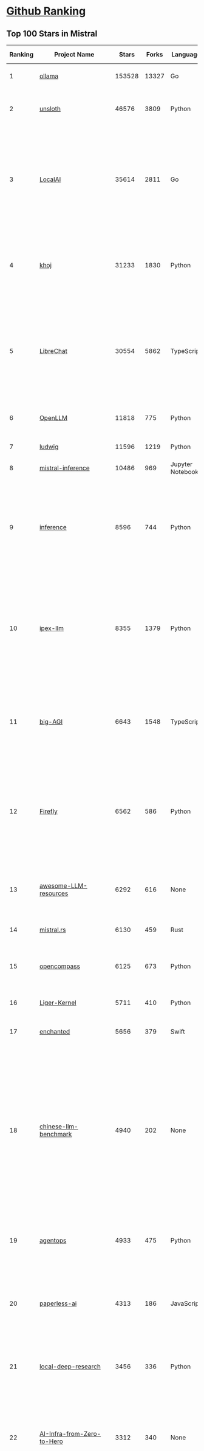 [Github Ranking](../README.md)
==========

## Top 100 Stars in Mistral

| Ranking | Project Name | Stars | Forks | Language | Open Issues | Description | Last Commit |
| ------- | ------------ | ----- | ----- | -------- | ----------- | ----------- | ----------- |
| 1 | [ollama](https://github.com/ollama/ollama) | 153528 | 13327 | Go | 1800 | Get up and running with OpenAI gpt-oss, DeepSeek-R1, Gemma 3 and other models. | 2025-10-04T18:47:22Z |
| 2 | [unsloth](https://github.com/unslothai/unsloth) | 46576 | 3809 | Python | 768 | Fine-tuning & Reinforcement Learning for LLMs. 🦥 Train OpenAI gpt-oss, DeepSeek-R1, Qwen3, Gemma 3, TTS 2x faster with 70% less VRAM. | 2025-10-04T23:12:03Z |
| 3 | [LocalAI](https://github.com/mudler/LocalAI) | 35614 | 2811 | Go | 301 | :robot: The free, Open Source alternative to OpenAI, Claude and others. Self-hosted and local-first. Drop-in replacement for OpenAI,  running on consumer-grade hardware. No GPU required. Runs gguf, transformers, diffusers and many more. Features: Generate Text, Audio, Video, Images, Voice Cloning, Distributed, P2P and decentralized inference | 2025-10-04T21:39:19Z |
| 4 | [khoj](https://github.com/khoj-ai/khoj) | 31233 | 1830 | Python | 76 | Your AI second brain. Self-hostable. Get answers from the web or your docs. Build custom agents, schedule automations, do deep research. Turn any online or local LLM into your personal, autonomous AI (gpt, claude, gemini, llama, qwen, mistral). Get started - free. | 2025-09-16T09:17:58Z |
| 5 | [LibreChat](https://github.com/danny-avila/LibreChat) | 30554 | 5862 | TypeScript | 189 | Enhanced ChatGPT Clone: Features Agents, MCP, DeepSeek, Anthropic, AWS, OpenAI, Responses API, Azure, Groq, o1, GPT-5, Mistral, OpenRouter, Vertex AI, Gemini, Artifacts, AI model switching, message search, Code Interpreter, langchain, DALL-E-3, OpenAPI Actions, Functions, Secure Multi-User Auth, Presets, open-source for self-hosting. Active. | 2025-10-05T00:19:23Z |
| 6 | [OpenLLM](https://github.com/bentoml/OpenLLM) | 11818 | 775 | Python | 3 | Run any open-source LLMs, such as DeepSeek and Llama, as OpenAI compatible API endpoint in the cloud. | 2025-09-29T16:50:20Z |
| 7 | [ludwig](https://github.com/ludwig-ai/ludwig) | 11596 | 1219 | Python | 42 | Low-code framework for building custom LLMs, neural networks, and other AI models | 2025-09-22T21:08:53Z |
| 8 | [mistral-inference](https://github.com/mistralai/mistral-inference) | 10486 | 969 | Jupyter Notebook | 129 | Official inference library for Mistral models | 2025-03-20T15:03:08Z |
| 9 | [inference](https://github.com/xorbitsai/inference) | 8596 | 744 | Python | 126 | Replace OpenAI GPT with another LLM in your app by changing a single line of code. Xinference gives you the freedom to use any LLM you need. With Xinference, you're empowered to run inference with any open-source language models, speech recognition models, and multimodal models, whether in the cloud, on-premises, or even on your laptop. | 2025-10-01T00:56:25Z |
| 10 | [ipex-llm](https://github.com/intel/ipex-llm) | 8355 | 1379 | Python | 1209 | Accelerate local LLM inference and finetuning (LLaMA, Mistral, ChatGLM, Qwen, DeepSeek, Mixtral, Gemma, Phi, MiniCPM, Qwen-VL, MiniCPM-V, etc.) on Intel XPU (e.g., local PC with iGPU and NPU, discrete GPU such as Arc, Flex and Max); seamlessly integrate with llama.cpp, Ollama, HuggingFace, LangChain, LlamaIndex, vLLM, DeepSpeed, Axolotl, etc. | 2025-09-23T06:08:03Z |
| 11 | [big-AGI](https://github.com/enricoros/big-AGI) | 6643 | 1548 | TypeScript | 256 | AI suite powered by state-of-the-art models and providing advanced AI/AGI functions. It features AI personas, AGI functions, multi-model chats, text-to-image, voice, response streaming, code highlighting and execution, PDF import, presets for developers, much more. Deploy on-prem or in the cloud. | 2025-10-04T03:53:19Z |
| 12 | [Firefly](https://github.com/yangjianxin1/Firefly) | 6562 | 586 | Python | 204 | Firefly: 大模型训练工具，支持训练Qwen2.5、Qwen2、Yi1.5、Phi-3、Llama3、Gemma、MiniCPM、Yi、Deepseek、Orion、Xverse、Mixtral-8x7B、Zephyr、Mistral、Baichuan2、Llma2、Llama、Qwen、Baichuan、ChatGLM2、InternLM、Ziya2、Vicuna、Bloom等大模型 | 2024-10-24T02:27:42Z |
| 13 | [awesome-LLM-resources](https://github.com/WangRongsheng/awesome-LLM-resources) | 6292 | 616 | None | 0 | 🧑‍🚀 全世界最好的LLM资料总结（语音视频生成、Agent、辅助编程、数据处理、模型训练、模型推理、o1 模型、MCP、小语言模型、视觉语言模型） \| Summary of the world's best LLM resources.  | 2025-09-30T08:51:24Z |
| 14 | [mistral.rs](https://github.com/EricLBuehler/mistral.rs) | 6130 | 459 | Rust | 152 | Blazingly fast LLM inference. | 2025-10-01T16:19:25Z |
| 15 | [opencompass](https://github.com/open-compass/opencompass) | 6125 | 673 | Python | 342 | OpenCompass is an LLM evaluation platform, supporting a wide range of models (Llama3, Mistral, InternLM2,GPT-4,LLaMa2, Qwen,GLM, Claude, etc) over 100+ datasets. | 2025-09-29T08:13:01Z |
| 16 | [Liger-Kernel](https://github.com/linkedin/Liger-Kernel) | 5711 | 410 | Python | 70 | Efficient Triton Kernels for LLM Training | 2025-10-02T22:41:06Z |
| 17 | [enchanted](https://github.com/gluonfield/enchanted) | 5656 | 379 | Swift | 98 | Enchanted is iOS and macOS app for chatting with private self hosted language models such as Llama2, Mistral or Vicuna using Ollama. | 2025-03-19T20:19:21Z |
| 18 | [chinese-llm-benchmark](https://github.com/jeinlee1991/chinese-llm-benchmark) | 4940 | 202 | None | 9 | ReLE中文大模型能力评测（持续更新）：目前已囊括291个大模型，覆盖chatgpt、gpt-5、o4-mini、谷歌gemini-2.5、Claude4、智谱GLM-Z1、文心一言、qwen-max、百川、讯飞星火、商汤senseChat、minimax等商用模型， 以及kimi-k2、ernie4.5、minimax-M1、DeepSeek-R1-0528、deepseek-v3.1、qwen3-2507、llama4、phi-4、GLM4.5、gemma3、mistral等开源大模型。不仅提供排行榜，也提供规模超200万的大模型缺陷库！方便广大社区研究分析、改进大模型。 | 2025-09-30T11:25:29Z |
| 19 | [agentops](https://github.com/AgentOps-AI/agentops) | 4933 | 475 | Python | 70 | Python SDK for AI agent monitoring, LLM cost tracking, benchmarking, and more. Integrates with most LLMs and agent frameworks including CrewAI, Agno, OpenAI Agents SDK, Langchain, Autogen, AG2, and CamelAI | 2025-09-16T04:44:00Z |
| 20 | [paperless-ai](https://github.com/clusterzx/paperless-ai) | 4313 | 186 | JavaScript | 14 | An automated document analyzer for Paperless-ngx using OpenAI API, Ollama, Deepseek-r1, Azure and all OpenAI API compatible Services to automatically analyze and tag your documents. | 2025-09-26T20:17:54Z |
| 21 | [local-deep-research](https://github.com/LearningCircuit/local-deep-research) | 3456 | 336 | Python | 36 | Local Deep Research achieves ~95% on SimpleQA benchmark (tested with GPT-4.1-mini). Supports local and cloud LLMs (Ollama, Google, Anthropic, ...). Searches 10+ sources - arXiv, PubMed, web, and your private documents. Everything Local. | 2025-10-04T22:58:38Z |
| 22 | [AI-Infra-from-Zero-to-Hero](https://github.com/HuaizhengZhang/AI-Infra-from-Zero-to-Hero) | 3312 | 340 | None | 13 | 🚀 Awesome System for Machine Learning ⚡️ AI System Papers and Industry Practice. ⚡️ System for Machine Learning, LLM (Large Language Model), GenAI (Generative AI). 🍻 OSDI, NSDI, SIGCOMM, SoCC, MLSys, etc. 🗃️ Llama3, Mistral, etc. 🧑‍💻 Video Tutorials.  | 2025-07-25T02:24:35Z |
| 23 | [ruby_llm](https://github.com/crmne/ruby_llm) | 3037 | 278 | Ruby | 43 | One beautiful Ruby API for OpenAI, Anthropic, Gemini, Bedrock, OpenRouter, DeepSeek, Ollama, VertexAI, Perplexity, Mistral, GPUStack & OpenAI compatible APIs. Chat, Vision, Audio, PDF, Images, Embeddings, Tools, Streaming & Rails integration. | 2025-09-26T10:48:23Z |
| 24 | [mistral-finetune](https://github.com/mistralai/mistral-finetune) | 3028 | 293 | Python | 35 | None | 2024-09-13T09:53:13Z |
| 25 | [lsp-ai](https://github.com/SilasMarvin/lsp-ai) | 3001 | 104 | Rust | 36 | LSP-AI is an open-source language server that serves as a backend for AI-powered functionality, designed to assist and empower software engineers, not replace them. | 2025-01-07T22:17:38Z |
| 26 | [json_repair](https://github.com/mangiucugna/json_repair) | 2837 | 121 | Python | 2 | A python module to repair invalid JSON from LLMs | 2025-09-19T07:33:50Z |
| 27 | [secret-llama](https://github.com/abi/secret-llama) | 2664 | 174 | TypeScript | 19 | Fully private LLM chatbot that runs entirely with a browser with no server needed. Supports Mistral and LLama 3. | 2024-06-05T02:04:17Z |
| 28 | [xTuring](https://github.com/stochasticai/xTuring) | 2658 | 204 | Python | 10 | Build, personalize and control your own LLMs. From data pre-processing to fine-tuning, xTuring provides an easy way to personalize open-source LLMs. Join our discord community: https://discord.gg/TgHXuSJEk6 | 2025-09-30T14:03:42Z |
| 29 | [elia](https://github.com/darrenburns/elia) | 2306 | 144 | Python | 13 | A snappy, keyboard-centric terminal user interface for interacting with large language models. Chat with ChatGPT, Claude, Llama 3, Phi 3, Mistral, Gemma and more. | 2024-10-10T19:12:52Z |
| 30 | [maid](https://github.com/Mobile-Artificial-Intelligence/maid) | 2155 | 221 | Dart | 19 | Maid is a cross-platform Flutter app for interfacing with GGUF / llama.cpp models locally, and with Ollama and OpenAI models remotely.  | 2025-07-28T13:24:29Z |
| 31 | [floneum](https://github.com/floneum/floneum) | 2026 | 112 | Rust | 44 | Instant, controllable, local pre-trained AI models in Rust | 2025-10-04T23:03:58Z |
| 32 | [OnnxStream](https://github.com/vitoplantamura/OnnxStream) | 1988 | 89 | C++ | 64 | Lightweight inference library for ONNX files, written in C++. It can run Stable Diffusion XL 1.0 on a RPI Zero 2 (or in 298MB of RAM) but also Mistral 7B on desktops and servers. ARM, x86, WASM, RISC-V supported. Accelerated by XNNPACK. Python, C# and JS(WASM) bindings available. | 2025-10-03T04:41:15Z |
| 33 | [maxtext](https://github.com/AI-Hypercomputer/maxtext) | 1919 | 418 | Python | 65 | A simple, performant and scalable Jax LLM! | 2025-10-05T02:54:31Z |
| 34 | [papersgpt-for-zotero](https://github.com/papersgpt/papersgpt-for-zotero) | 1888 | 61 | JavaScript | 49 | A powerful Zotero AI and MCP plugin with ChatGPT, Gemini, Claude, Grok, DeepSeek, OpenRouter, Kimi, GLM, SiliconFlow, GPT-oss, Gemma 3, Qwen 3 | 2025-10-01T16:35:46Z |
| 35 | [Ollamac](https://github.com/kevinhermawan/Ollamac) | 1876 | 102 | Swift | 42 | Mac app for Ollama | 2025-03-12T22:28:22Z |
| 36 | [dialoqbase](https://github.com/n4ze3m/dialoqbase) | 1779 | 280 | TypeScript | 41 | Create chatbots with ease | 2024-10-15T14:24:20Z |
| 37 | [witsy](https://github.com/nbonamy/witsy) | 1593 | 139 | TypeScript | 30 | Witsy: desktop AI assistant / universal MCP client | 2025-10-04T21:09:32Z |
| 38 | [LLM-Prompt-Library](https://github.com/abilzerian/LLM-Prompt-Library) | 1491 | 156 | Jinja | 0 | A playground of highly experimental prompts, Jinja2 templates & scripts for machine intelligence models from OpenAI, Anthropic, DeepSeek, Meta, Mistral, Google, xAI & others. Alex Bilzerian (2022-2025). | 2025-07-12T00:11:54Z |
| 39 | [paperless-gpt](https://github.com/icereed/paperless-gpt) | 1441 | 77 | Go | 80 | Use LLMs and LLM Vision (OCR) to handle paperless-ngx - Document Digitalization powered by AI | 2025-10-04T09:08:02Z |
| 40 | [lemonade](https://github.com/lemonade-sdk/lemonade) | 1384 | 105 | Python | 64 | Lemonade helps users run local LLMs with the highest performance by configuring state-of-the-art inference engines for their NPUs and GPUs. Join our discord: https://discord.gg/5xXzkMu8Zk | 2025-10-03T15:52:53Z |
| 41 | [nextjs-ollama-llm-ui](https://github.com/jakobhoeg/nextjs-ollama-llm-ui) | 1325 | 324 | TypeScript | 16 | Fully-featured web interface for Ollama LLMs | 2025-06-05T13:13:19Z |
| 42 | [aws-genai-llm-chatbot](https://github.com/aws-samples/aws-genai-llm-chatbot) | 1316 | 422 | TypeScript | 11 | A modular and comprehensive solution to deploy a Multi-LLM and Multi-RAG powered chatbot (Amazon Bedrock, Anthropic, HuggingFace, OpenAI, Meta, AI21, Cohere, Mistral) using AWS CDK on AWS | 2025-09-30T22:00:16Z |
| 43 | [modelfusion](https://github.com/vercel/modelfusion) | 1300 | 90 | TypeScript | 33 | The TypeScript library for building AI applications. | 2024-07-19T15:17:19Z |
| 44 | [search2ai](https://github.com/fatwang2/search2ai) | 1283 | 191 | JavaScript | 18 | Help your LLMs online | 2025-02-19T16:26:01Z |
| 45 | [gp.nvim](https://github.com/Robitx/gp.nvim) | 1272 | 116 | Lua | 47 | Gp.nvim (GPT prompt) Neovim AI plugin: ChatGPT sessions & Instructable text/code operations & Speech to text [OpenAI, Ollama, Anthropic, ..] | 2025-08-11T09:04:31Z |
| 46 | [airunner](https://github.com/Capsize-Games/airunner) | 1239 | 98 | Python | 12 | Offline inference engine for art, real-time voice conversations, LLM powered chatbots and automated workflows | 2025-10-04T21:15:21Z |
| 47 | [ai-dev-gallery](https://github.com/microsoft/ai-dev-gallery) | 1225 | 161 | C# | 60 | An open-source project for Windows developers to learn how to add AI with local models and APIs to Windows apps. | 2025-09-29T08:32:18Z |
| 48 | [generative-ai-use-cases](https://github.com/aws-samples/generative-ai-use-cases) | 1174 | 326 | TypeScript | 79 | Application implementation with business use cases for safely utilizing generative AI in business operations | 2025-10-03T05:47:30Z |
| 49 | [RisuAI](https://github.com/kwaroran/RisuAI) | 1159 | 224 | TypeScript | 85 | Make your own story. User-friendly software for LLM roleplaying | 2025-09-19T02:03:55Z |
| 50 | [BaseAI](https://github.com/LangbaseInc/BaseAI) | 1154 | 100 | TypeScript | 4 | BaseAI — The Web AI Framework. The easiest way to build serverless autonomous AI agents with memory. Start building local-first, agentic pipes, tools, and memory. Deploy serverless with one command. | 2025-09-09T22:31:52Z |
| 51 | [poe-api-wrapper](https://github.com/snowby666/poe-api-wrapper) | 1113 | 152 | Python | 27 | 👾 A Python API wrapper for Poe.com. With this, you will have free access to GPT-4, Claude, Llama, Gemini, Mistral and more! 🚀 | 2025-08-31T05:29:09Z |
| 52 | [graphrag-local-ollama](https://github.com/TheAiSingularity/graphrag-local-ollama) | 1068 | 161 | Python | 50 | Local models support for Microsoft's graphrag using ollama (llama3, mistral, gemma2 phi3)- LLM & Embedding extraction | 2024-09-30T02:43:30Z |
| 53 | [chatd](https://github.com/BruceMacD/chatd) | 1066 | 77 | JavaScript | 26 | Chat with your documents using local AI | 2024-07-06T01:21:36Z |
| 54 | [Hexabot](https://github.com/Hexastack/Hexabot) | 863 | 159 | TypeScript | 140 | Hexabot is an open-source AI chatbot / agent builder. It allows you to create and manage multi-channel and multilingual chatbots / agents with ease.  | 2025-10-03T17:33:19Z |
| 55 | [web-llm-chat](https://github.com/mlc-ai/web-llm-chat) | 846 | 153 | TypeScript | 13 | Chat with AI large language models running natively in your browser. Enjoy private, server-free, seamless AI conversations. | 2025-09-03T16:52:44Z |
| 56 | [mistral-common](https://github.com/mistralai/mistral-common) | 797 | 109 | Python | 1 | Official inference library for pre-processing of Mistral models | 2025-09-23T15:27:26Z |
| 57 | [MixtralKit](https://github.com/open-compass/MixtralKit) | 770 | 77 | Python | 12 | A toolkit for inference and evaluation of 'mixtral-8x7b-32kseqlen' from Mistral AI | 2023-12-15T19:10:55Z |
| 58 | [BambooAI](https://github.com/pgalko/BambooAI) | 725 | 77 | Python | 14 | A Python library powered by Language Models (LLMs) for conversational data discovery and analysis. | 2025-08-10T03:17:50Z |
| 59 | [fine-tune-mistral](https://github.com/abacaj/fine-tune-mistral) | 715 | 64 | Python | 3 | Fine-tune mistral-7B on 3090s, a100s, h100s | 2023-10-11T17:25:59Z |
| 60 | [llmcord](https://github.com/jakobdylanc/llmcord) | 693 | 154 | Python | 3 | Make Discord your LLM frontend - Supports any OpenAI compatible API (Ollama, xAI, Gemini, OpenRouter and more) | 2025-10-03T14:06:26Z |
| 61 | [ai-commits-intellij-plugin](https://github.com/Blarc/ai-commits-intellij-plugin) | 681 | 50 | Kotlin | 21 | AI Commits for IntelliJ based IDEs/Android Studio. | 2025-10-03T01:05:54Z |
| 62 | [ComfyUI-IF_AI_tools](https://github.com/if-ai/ComfyUI-IF_AI_tools) | 678 | 52 | Python | 0 | ComfyUI-IF_AI_tools is a set of custom nodes for ComfyUI that allows you to generate prompts using a local Large Language Model (LLM) via Ollama. This tool enables you to enhance your image generation workflow by leveraging the power of language models. | 2025-09-15T09:05:20Z |
| 63 | [client-python](https://github.com/mistralai/client-python) | 651 | 145 | Python | 20 | Python client library for Mistral AI platform | 2025-10-02T15:52:35Z |
| 64 | [llm-finetuning](https://github.com/modal-labs/llm-finetuning) | 623 | 103 | Python | 1 | Guide for fine-tuning Llama/Mistral/CodeLlama models and more | 2025-05-07T01:11:58Z |
| 65 | [Owl](https://github.com/OwlAIProject/Owl) | 608 | 59 | Python | 6 | A personal wearable AI that runs locally | 2024-03-17T06:37:26Z |
| 66 | [rag-chatbot](https://github.com/datvodinh/rag-chatbot) | 586 | 98 | Python | 8 |  Chat with multiple PDFs locally | 2025-09-05T00:13:45Z |
| 67 | [DevoxxGenieIDEAPlugin](https://github.com/devoxx/DevoxxGenieIDEAPlugin) | 576 | 78 | Java | 62 | DevoxxGenie is a plugin for IntelliJ IDEA that uses local LLM's (Ollama, LMStudio, GPT4All, Jan and Llama.cpp) and Cloud based LLMs to help review, test, explain your project code. | 2025-10-01T07:29:35Z |
| 68 | [mistral](https://github.com/stanford-crfm/mistral) | 574 | 52 | Python | 18 | Mistral: A strong, northwesterly wind: Framework for transparent and accessible large-scale language model training, built with Hugging Face 🤗  Transformers. | 2023-11-10T02:55:18Z |
| 69 | [embedJs](https://github.com/llm-tools/embedJs) | 561 | 69 | TypeScript | 16 | A NodeJS RAG framework to easily work with LLMs and embeddings | 2025-06-16T12:56:17Z |
| 70 | [helix](https://github.com/helixml/helix) | 521 | 58 | Go | 79 | ♾️ Helix is a private GenAI stack for building AI agents with declarative pipelines, knowledge (RAG), API bindings, and first-class testing. | 2025-10-04T14:18:58Z |
| 71 | [yalm](https://github.com/andrewkchan/yalm) | 502 | 46 | C++ | 3 | Yet Another Language Model: LLM inference in C++/CUDA, no libraries except for I/O | 2025-09-13T09:22:40Z |
| 72 | [ollama-voice-mac](https://github.com/apeatling/ollama-voice-mac) | 501 | 59 | Python | 9 | Mac compatible Ollama Voice | 2025-08-21T15:02:52Z |
| 73 | [LESS](https://github.com/princeton-nlp/LESS) | 496 | 46 | Jupyter Notebook | 17 | [ICML 2024] LESS: Selecting Influential Data for Targeted Instruction Tuning | 2024-10-20T03:11:58Z |
| 74 | [obsidian-bmo-chatbot](https://github.com/longy2k/obsidian-bmo-chatbot) | 490 | 58 | TypeScript | 46 | Generate and brainstorm ideas while creating your notes using Large Language Models (LLMs) from Ollama, LM Studio, Anthropic, Google Gemini, Mistral AI, OpenAI, and more for Obsidian. | 2024-09-12T04:07:29Z |
| 75 | [aikit](https://github.com/kaito-project/aikit) | 474 | 49 | Go | 35 | 🏗️ Fine-tune, build, and deploy open-source LLMs easily! | 2025-09-29T02:23:33Z |
| 76 | [mlx-llm](https://github.com/riccardomusmeci/mlx-llm) | 454 | 28 | Python | 0 | Large Language Models (LLMs) applications and tools running on Apple Silicon in real-time with Apple MLX. | 2025-01-29T07:13:07Z |
| 77 | [WorkflowAI](https://github.com/WorkflowAI/WorkflowAI) | 443 | 46 | Python | 0 | WorkflowAI is an open-source platform where product and engineering teams  collaborate to build and iterate on AI features. | 2025-10-03T09:46:46Z |
| 78 | [bolna](https://github.com/voxos-ai/bolna) | 425 | 113 | Python | 28 | End-to-end platform for building voice first multimodal agents | 2024-10-28T05:40:38Z |
| 79 | [xllm](https://github.com/bobazooba/xllm) | 406 | 21 | Python | 6 | 🦖 X—LLM: Cutting Edge & Easy LLM Finetuning | 2024-01-17T16:43:39Z |
| 80 | [END-TO-END-GENERATIVE-AI-PROJECTS](https://github.com/GURPREETKAURJETHRA/END-TO-END-GENERATIVE-AI-PROJECTS) | 404 | 118 | None | 0 | End to End Generative AI Industry Projects on LLM Models with Deployment_Awesome LLM Projects | 2025-01-24T07:20:37Z |
| 81 | [GPTPortal](https://github.com/Zaki-1052/GPTPortal) | 391 | 71 | JavaScript | 2 | A feature-rich portal to chat with GPT-4, Claude, Gemini, Mistral, & OpenAI Assistant APIs via a lightweight Node.js web app; supports customizable multimodality for voice, images, & files. | 2025-09-13T16:24:56Z |
| 82 | [fltr](https://github.com/moritztng/fltr) | 385 | 8 | Rust | 1 | Like grep but for natural language questions. Based on Mistral 7B or Mixtral 8x7B. | 2024-03-13T11:39:01Z |
| 83 | [KVQuant](https://github.com/SqueezeAILab/KVQuant) | 385 | 36 | Python | 16 | [NeurIPS 2024] KVQuant: Towards 10 Million Context Length LLM Inference with KV Cache Quantization | 2024-08-13T11:19:28Z |
| 84 | [NeuralFlow](https://github.com/valine/NeuralFlow) | 371 | 16 | Python | 4 | Visualize the intermediate output of Mistral 7B | 2025-01-22T11:25:17Z |
| 85 | [edgen](https://github.com/edgenai/edgen) | 363 | 20 | Rust | 23 | ⚡  Edgen: Local, private GenAI server alternative to OpenAI. No GPU required. Run AI models locally: LLMs (Llama2, Mistral, Mixtral...), Speech-to-text (whisper) and many others. | 2024-05-23T14:21:38Z |
| 86 | [aicommit2](https://github.com/tak-bro/aicommit2) | 358 | 28 | TypeScript | 4 | A Reactive CLI that generates commit messages for Git and Jujutsu with Ollama, ChatGPT, Gemini, Claude, Mistral and other AI | 2025-10-02T06:54:54Z |
| 87 | [simple-openai](https://github.com/sashirestela/simple-openai) | 344 | 49 | Java | 12 | A Java library to use the OpenAI Api in the simplest possible way. | 2025-09-17T21:45:15Z |
| 88 | [voice-chat-ai](https://github.com/bigsk1/voice-chat-ai) | 332 | 72 | Python | 0 | 🎙️ Speak with AI - Run locally using Ollama, OpenAI, Anthropic or xAI - Speech uses XTTS, OpenAI, ElevenLabs or Kokoro | 2025-09-24T08:16:26Z |
| 89 | [LlmTornado](https://github.com/lofcz/LlmTornado) | 327 | 43 | C# | 8 | The .NET library to build AI systems with 100+ LLM APIs: Anthropic, Azure, Cohere, DeepInfra, DeepSeek, Google, Groq, Mistral, MoonshotAI, Ollama, OpenAI, OpenRouter, Perplexity, vLLM, Voyage, xAI, and many more! | 2025-10-02T23:00:42Z |
| 90 | [OllamaKit](https://github.com/kevinhermawan/OllamaKit) | 318 | 38 | Swift | 5 | Ollama client for Swift | 2025-03-09T22:20:34Z |
| 91 | [LLaMa2lang](https://github.com/AI-Commandos/LLaMa2lang) | 314 | 35 | Python | 0 | Convenience scripts to finetune (chat-)LLaMa3 and other models for any language | 2024-06-17T14:00:13Z |
| 92 | [ai-playground](https://github.com/rokbenko/ai-playground) | 304 | 77 | Python | 0 | Code from tutorials presented on the "Code AI with Rok" YouTube channel | 2025-09-09T11:28:56Z |
| 93 | [Kolosal](https://github.com/KolosalAI/Kolosal) | 302 | 24 | C++ | 13 | Kolosal AI is an OpenSource and Lightweight alternative to LM Studio to run LLMs 100% offline on your device. | 2025-05-22T06:29:28Z |
| 94 | [Heat](https://github.com/nathanborror/Heat) | 298 | 17 | Swift | 5 | An LLM agnostic desktop and mobile client. | 2025-09-13T03:56:57Z |
| 95 | [mistral](https://github.com/openstack/mistral) | 296 | 124 | Python | 0 | Workflow Service for OpenStack. Mirror of code maintained at opendev.org. | 2025-10-02T08:48:38Z |
| 96 | [nanodl](https://github.com/HenryNdubuaku/nanodl) | 293 | 11 | Python | 2 | A Jax-based library for building transformers, includes implementations of GPT, Gemma, LlaMa, Mixtral, Whisper, SWin, ViT and more. | 2024-08-28T21:24:22Z |
| 97 | [picollm](https://github.com/Picovoice/picollm) | 269 | 14 | Python | 0 | On-device LLM Inference Powered by X-Bit Quantization | 2025-08-06T20:41:23Z |
| 98 | [llm-mistral-invoice-cpu](https://github.com/katanaml/llm-mistral-invoice-cpu) | 267 | 63 | Python | 0 | Data extraction with LLM on CPU | 2024-03-26T05:44:59Z |
| 99 | [ProX](https://github.com/GAIR-NLP/ProX) | 263 | 18 | Python | 2 | [ICML 2025] Programming Every Example: Lifting Pre-training Data Quality Like Experts at Scale | 2025-07-08T05:24:48Z |
| 100 | [pdf-ocr-obsidian](https://github.com/diegomarzaa/pdf-ocr-obsidian) | 260 | 34 | Python | 1 | Convert your PDFs into Markdown files easily with Mistral OCR Software | 2025-06-05T15:28:06Z |

